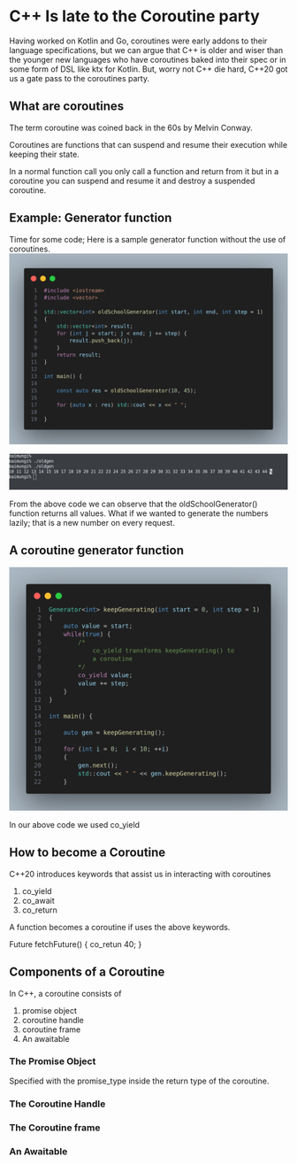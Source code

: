 # C++ Is late to<F5> the Coroutine party
Having worked on Kotlin and Go, coroutines were
early addons to their language specifications,
but we can argue that C++ is older and wiser
than the younger new languages who have coroutines
baked into their spec or in some form of DSL like
ktx for Kotlin.
But, worry not C++ die hard,  C++20 got us a gate pass to the 
coroutines party.

## What are coroutines
The term coroutine was coined back in the 60s by
Melvin Conway.

Coroutines are functions that can suspend and resume
their execution while keeping their state.

In a normal function call you only call a function
and return from it but in a coroutine you can 
suspend and resume it and destroy a suspended 
coroutine.

## Example: Generator function
Time for some code; 
Here is a sample generator function without
the use of coroutines.
![Generator code!](/assets/old_generator.png "Old Generator Code")


![Generator code!](/assets/old_gen_terminal.png "Old Generator Code")

From the above code we can observe that
the oldSchoolGenerator() function returns all values.
What if we wanted to generate the numbers
lazily; that is a new number on every request.
 
## A coroutine generator function
![Coroutine Generator code!](/assets/keepGen_2.png "Coroutine Generator Code")

In our above code we used co_yield

## How to become a Coroutine
C++20 introduces keywords that assist us 
in interacting with coroutines
1. co_yield 
2. co_await
3. co_return

A function becomes a coroutine if uses
the above keywords.

Future<int> fetchFuture() {
	co_retun 40;
}

## Components of a Coroutine
In C++, a coroutine consists of 

1. promise object 
1. coroutine handle
1. coroutine frame
1. An awaitable 

### The Promise Object
Specified with the promise_type inside
the return type of the coroutine.

### The Coroutine Handle

### The Coroutine frame

### An Awaitable

















